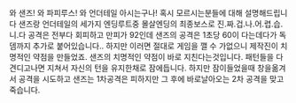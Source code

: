 와 샌즈! 와 파피루스! 와 언더테일 아시는구나! 혹시 모르시는분들에 대해 설명해드립니다 샌즈랑 언더테일의 세가지 엔딩루트중 몰살엔딩의 최종보스로 진.짜.겁.나.어.렵.습.니.다 공격은 전부다 회피하고 만피가 92인데 샌즈의 공격은 1초당 60이 다는데다가 독뎀까지 추가로 붙어있습니다.. 하지만 이러면 절대로 게임을 깰 수 가없으니 제작진이 치명적인 약점을 만들었죠. 샌즈의 치명적인 약점이 바로 지친다는것입니다. 패턴들을 다 견디고나면 지쳐서 자신의 턴을 유지한채로 잠에듭니다. 하지만 잠이들었을때 창을옮겨서 공격을 시도하고 샌즈는 1차공격은 피하지만 그 후에 바로날아오는 2차 공격을 맞고 죽습니다.
